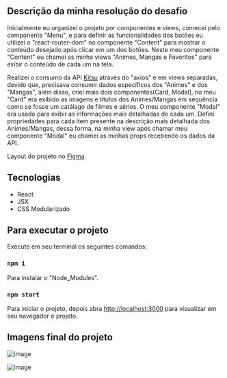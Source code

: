 ## Descrição da minha resolução do desafio

Inicialmente eu organizei o projeto por componentes e views, comecei pelo componente "Menu", e para definir as funcionalidades dos botões eu utilizei o "react-router-dom" no componente "Content" para mostrar o conteúdo desejado após clicar em um dos botões. Neste meu componente "Content" eu chamei as minha views "Animes, Mangas e Favoritos" para exibir o conteúdo de cada um na tela.

Realizei o consumo da API [Kitsu](https://kitsu.docs.apiary.io) através do "axios" e em views separadas, devido que, precisava consumir dados específicos dos "Animes" e dos "Mangas", além disso, criei mais dois componentes(Card, Modal), no meu "Card" era exibido as imagens e títulos dos Animes/Mangas em sequência como se fosse um catálago de filmes e séries. O meu componente "Modal" era usado para exibir as informações mais detalhadas de cada um. Defini propriedades para cada item presente na descrição mais detalhada dos Animes/Mangas, dessa forma, na minha view após chamar meu componente "Modal" eu chamei as minhas props recebendo os dados da API.

Layout do projeto no [Figma](https://www.figma.com/file/DoHcQ1PKnpYoj6kAYiKI2Q/Teste?node-id=0%3A1).


## Tecnologias

- React
- JSX
- CSS Modularizado


## Para executar o projeto

Execute em seu terminal os seguintes comandos:

### `npm i`
Para instalar o "Node_Modules".

### `npm start`
Para iniciar o projeto, depois abra [http://localhost:3000](http://localhost:3000) para visualizar em seu navegador o projeto.


## Imagens final do projeto

![image](https://user-images.githubusercontent.com/72532360/150251057-3a4d74ff-3cc1-4d0d-abf8-2dc306aea26e.png)

![image](https://user-images.githubusercontent.com/72532360/150251248-2aba7999-7241-4ce3-a946-be3441bef133.png)
